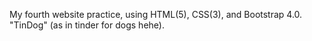 My fourth website practice, using HTML(5), CSS(3), and Bootstrap 4.0. "TinDog" (as in tinder for dogs hehe).
